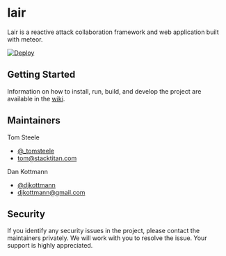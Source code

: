 # lair
Lair is a reactive attack collaboration framework and web application built with meteor.

[![Deploy](https://www.herokucdn.com/deploy/button.png)](https://heroku.com/deploy?template=https://github.com/theFr1nge/lair)

## Getting Started
Information on how to install, run, build, and develop the project are available in the [wiki](https://github.com/lair-framework/lair/wiki).

## Maintainers
Tom Steele
- [@_tomsteele](https://twitter.com/_tomsteele)
- tom@stacktitan.com

Dan Kottmann
- [@djkottmann](https://twitter.com/djkottmann)
- djkottmann@gmail.com

## Security
If you identify any security issues in the project, please contact the maintainers privately. We will work with you to resolve the issue. Your support is highly appreciated.

